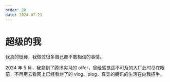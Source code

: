 ```yaml
---
order: 20
date: 2024-07-21
---
```


# 超级的我

我真的很棒，我做过很多自己都不敢相信的事情。

2024 年 5 月，我拿到了腾讯实习的 offer，曾经感觉遥不可及的大厂此时尽在眼前，不再用去看网上已经看烂了的 vlog、plog，真实的腾讯的生活在向我招手。